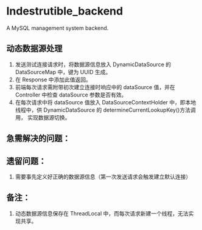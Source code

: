 # Indestrutible_backend
A MySQL management system backend.

## 动态数据源处理
1. 发送测试连接请求时，将数据源信息放入  DynamicDataSource 的 DataSourceMap 中，键为 UUID 生成。
2. 在 Response 中添加此值返回。
3. 前端每次请求需附带初次建立连接时响应中的 dataSource 值，并在 Controller 中检查 dataSource 参数是否有效。
4. 在每次请求中将 dataSource 值放入 DataSourceContextHolder 中，即本地线程中，供 DynamicDataSource 的 determineCurrentLookupKey()方法调用，
实现数据源切换。

## 急需解决的问题：



## 遗留问题：
1. 需要事先定义好正确的数据源信息（第一次发送请求会触发建立默认连接）

## 备注：
1. 动态数据源信息保存在 ThreadLocal 中，而每次请求新建一个线程，无法实现共享。
